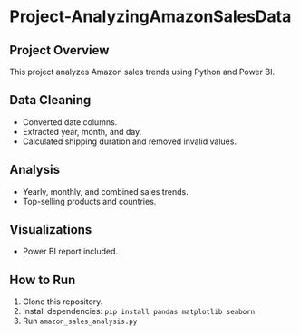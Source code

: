 # Project-AnalyzingAmazonSalesData

## Project Overview
This project analyzes Amazon sales trends using Python and Power BI.

## Data Cleaning
- Converted date columns.
- Extracted year, month, and day.
- Calculated shipping duration and removed invalid values.

## Analysis
- Yearly, monthly, and combined sales trends.
- Top-selling products and countries.

## Visualizations
- Power BI report included.

## How to Run
1. Clone this repository.
2. Install dependencies: `pip install pandas matplotlib seaborn`
3. Run `amazon_sales_analysis.py`
